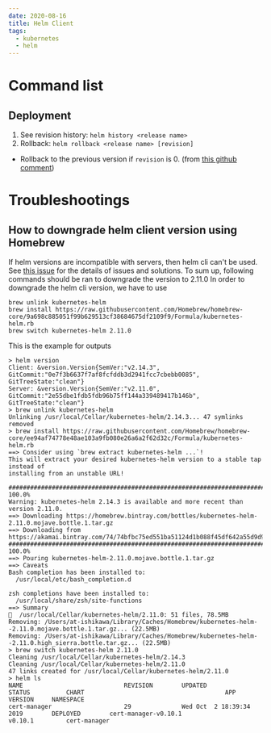 ```yaml
---
date: 2020-08-16
title: Helm Client
tags:
  - kubernetes
  - helm
---
```


Command list
===

Deployment
---
1. See revision history: `helm history <release name>`
1. Rollback: `helm rollback <release name> [revision]`
  - Rollback to the previous version if `revision` is 0. (from [this github comment](https://github.com/helm/helm/issues/1796#issuecomment-311385728))

Troubleshootings
===

How to downgrade helm client version using Homebrew
---

If helm versions are incompatible with servers, then helm cli can't be used.
See [this issue](https://github.com/helm/helm/issues/4547#issuecomment-423312200) for the details of issues and solutions.
To sum up, following commands should be ran to downgrade the version to 2.11.0
In order to downgrade the helm cli version, we have to use
```
brew unlink kubernetes-helm
brew install https://raw.githubusercontent.com/Homebrew/homebrew-core/9a698c885051f99b629513cf38684675df2109f9/Formula/kubernetes-helm.rb
brew switch kubernetes-helm 2.11.0
```

This is the example for outputs
```
> helm version
Client: &version.Version{SemVer:"v2.14.3", GitCommit:"0e7f3b6637f7af8fcfddb3d2941fcc7cbebb0085", GitTreeState:"clean"}
Server: &version.Version{SemVer:"v2.11.0", GitCommit:"2e55dbe1fdb5fdb96b75ff144a339489417b146b", GitTreeState:"clean"}
> brew unlink kubernetes-helm
Unlinking /usr/local/Cellar/kubernetes-helm/2.14.3... 47 symlinks removed
> brew install https://raw.githubusercontent.com/Homebrew/homebrew-core/ee94af74778e48ae103a9fb080e26a6a2f62d32c/Formula/kubernetes-helm.rb
==> Consider using `brew extract kubernetes-helm ...`!
This will extract your desired kubernetes-helm version to a stable tap instead of
installing from an unstable URL!

######################################################################## 100.0%
Warning: kubernetes-helm 2.14.3 is available and more recent than version 2.11.0.
==> Downloading https://homebrew.bintray.com/bottles/kubernetes-helm-2.11.0.mojave.bottle.1.tar.gz
==> Downloading from https://akamai.bintray.com/74/74bfbc75ed551ba51124d1b088f45df642a55d9d9fdef45d796d690f70c1f10e?
######################################################################## 100.0%
==> Pouring kubernetes-helm-2.11.0.mojave.bottle.1.tar.gz
==> Caveats
Bash completion has been installed to:
  /usr/local/etc/bash_completion.d

zsh completions have been installed to:
  /usr/local/share/zsh/site-functions
==> Summary
🍺  /usr/local/Cellar/kubernetes-helm/2.11.0: 51 files, 78.5MB
Removing: /Users/at-ishikawa/Library/Caches/Homebrew/kubernetes-helm--2.11.0.mojave.bottle.1.tar.gz... (22.5MB)
Removing: /Users/at-ishikawa/Library/Caches/Homebrew/kubernetes-helm--2.11.0.high_sierra.bottle.tar.gz... (22.5MB)
> brew switch kubernetes-helm 2.11.0
Cleaning /usr/local/Cellar/kubernetes-helm/2.14.3
Cleaning /usr/local/Cellar/kubernetes-helm/2.11.0
47 links created for /usr/local/Cellar/kubernetes-helm/2.11.0
> helm ls
NAME                            REVISION        UPDATED                         STATUS          CHART                                       APP VERSION     NAMESPACE
cert-manager                    29              Wed Oct  2 18:39:34 2019        DEPLOYED        cert-manager-v0.10.1                        v0.10.1         cert-manager
```
